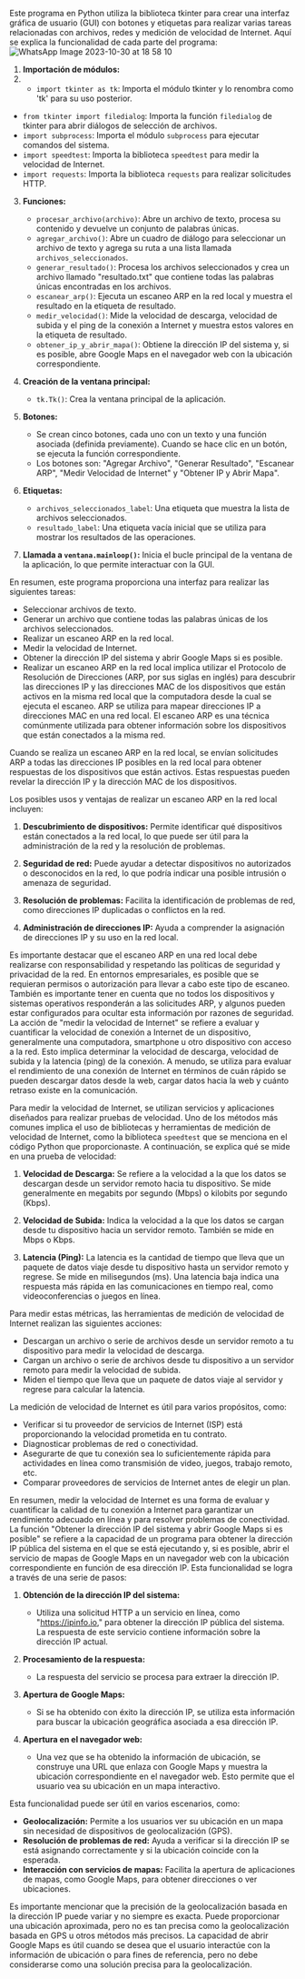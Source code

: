 Este programa en Python utiliza la biblioteca tkinter para crear una interfaz gráfica de usuario (GUI) con botones y etiquetas para realizar varias tareas relacionadas con archivos, redes y medición de velocidad de Internet. Aquí se explica la funcionalidad de cada parte del programa:
![WhatsApp Image 2023-10-30 at 18 58 10](https://github.com/f3nixuy/diccionario/assets/50671074/10e8f8d2-498b-412a-9bc3-6ecb73cae0df)
 
1. **Importación de módulos:**
2.  - `import tkinter as tk`: Importa el módulo tkinter y lo renombra como 'tk' para su uso posterior.
   - `from tkinter import filedialog`: Importa la función `filedialog` de tkinter para abrir diálogos de selección de archivos.
   - `import subprocess`: Importa el módulo `subprocess` para ejecutar comandos del sistema.
   - `import speedtest`: Importa la biblioteca `speedtest` para medir la velocidad de Internet.
   - `import requests`: Importa la biblioteca `requests` para realizar solicitudes HTTP.

3. **Funciones:**
   - `procesar_archivo(archivo)`: Abre un archivo de texto, procesa su contenido y devuelve un conjunto de palabras únicas.
   - `agregar_archivo()`: Abre un cuadro de diálogo para seleccionar un archivo de texto y agrega su ruta a una lista llamada `archivos_seleccionados`.
   - `generar_resultado()`: Procesa los archivos seleccionados y crea un archivo llamado "resultado.txt" que contiene todas las palabras únicas encontradas en los archivos.
   - `escanear_arp()`: Ejecuta un escaneo ARP en la red local y muestra el resultado en la etiqueta de resultado.
   - `medir_velocidad()`: Mide la velocidad de descarga, velocidad de subida y el ping de la conexión a Internet y muestra estos valores en la etiqueta de resultado.
   - `obtener_ip_y_abrir_mapa()`: Obtiene la dirección IP del sistema y, si es posible, abre Google Maps en el navegador web con la ubicación correspondiente.

4. **Creación de la ventana principal:**
   - `tk.Tk()`: Crea la ventana principal de la aplicación.

5. **Botones:**
   - Se crean cinco botones, cada uno con un texto y una función asociada (definida previamente). Cuando se hace clic en un botón, se ejecuta la función correspondiente.
   - Los botones son: "Agregar Archivo", "Generar Resultado", "Escanear ARP", "Medir Velocidad de Internet" y "Obtener IP y Abrir Mapa".

6. **Etiquetas:**
   - `archivos_seleccionados_label`: Una etiqueta que muestra la lista de archivos seleccionados.
   - `resultado_label`: Una etiqueta vacía inicial que se utiliza para mostrar los resultados de las operaciones.

7. **Llamada a `ventana.mainloop()`:** Inicia el bucle principal de la ventana de la aplicación, lo que permite interactuar con la GUI.

En resumen, este programa proporciona una interfaz para realizar las siguientes tareas:
- Seleccionar archivos de texto.
- Generar un archivo que contiene todas las palabras únicas de los archivos seleccionados.
- Realizar un escaneo ARP en la red local.
- Medir la velocidad de Internet.
- Obtener la dirección IP del sistema y abrir Google Maps si es posible.
- Realizar un escaneo ARP en la red local implica utilizar el Protocolo de Resolución de Direcciones (ARP, por sus siglas en inglés) para descubrir las direcciones IP y las direcciones MAC de los dispositivos que están activos en la misma red local que la computadora desde la cual se ejecuta el escaneo. ARP se utiliza para mapear direcciones IP a direcciones MAC en una red local. El escaneo ARP es una técnica comúnmente utilizada para obtener información sobre los dispositivos que están conectados a la misma red.

Cuando se realiza un escaneo ARP en la red local, se envían solicitudes ARP a todas las direcciones IP posibles en la red local para obtener respuestas de los dispositivos que están activos. Estas respuestas pueden revelar la dirección IP y la dirección MAC de los dispositivos.

Los posibles usos y ventajas de realizar un escaneo ARP en la red local incluyen:

1. **Descubrimiento de dispositivos:** Permite identificar qué dispositivos están conectados a la red local, lo que puede ser útil para la administración de la red y la resolución de problemas.

2. **Seguridad de red:** Puede ayudar a detectar dispositivos no autorizados o desconocidos en la red, lo que podría indicar una posible intrusión o amenaza de seguridad.

3. **Resolución de problemas:** Facilita la identificación de problemas de red, como direcciones IP duplicadas o conflictos en la red.

4. **Administración de direcciones IP:** Ayuda a comprender la asignación de direcciones IP y su uso en la red local.

Es importante destacar que el escaneo ARP en una red local debe realizarse con responsabilidad y respetando las políticas de seguridad y privacidad de la red. En entornos empresariales, es posible que se requieran permisos o autorización para llevar a cabo este tipo de escaneo. También es importante tener en cuenta que no todos los dispositivos y sistemas operativos responderán a las solicitudes ARP, y algunos pueden estar configurados para ocultar esta información por razones de seguridad.
La acción de "medir la velocidad de Internet" se refiere a evaluar y cuantificar la velocidad de conexión a Internet de un dispositivo, generalmente una computadora, smartphone u otro dispositivo con acceso a la red. Esto implica determinar la velocidad de descarga, velocidad de subida y la latencia (ping) de la conexión. A menudo, se utiliza para evaluar el rendimiento de una conexión de Internet en términos de cuán rápido se pueden descargar datos desde la web, cargar datos hacia la web y cuánto retraso existe en la comunicación.

Para medir la velocidad de Internet, se utilizan servicios y aplicaciones diseñados para realizar pruebas de velocidad. Uno de los métodos más comunes implica el uso de bibliotecas y herramientas de medición de velocidad de Internet, como la biblioteca `speedtest` que se menciona en el código Python que proporcionaste. A continuación, se explica qué se mide en una prueba de velocidad:

1. **Velocidad de Descarga:** Se refiere a la velocidad a la que los datos se descargan desde un servidor remoto hacia tu dispositivo. Se mide generalmente en megabits por segundo (Mbps) o kilobits por segundo (Kbps).

2. **Velocidad de Subida:** Indica la velocidad a la que los datos se cargan desde tu dispositivo hacia un servidor remoto. También se mide en Mbps o Kbps.

3. **Latencia (Ping):** La latencia es la cantidad de tiempo que lleva que un paquete de datos viaje desde tu dispositivo hasta un servidor remoto y regrese. Se mide en milisegundos (ms). Una latencia baja indica una respuesta más rápida en las comunicaciones en tiempo real, como videoconferencias o juegos en línea.

Para medir estas métricas, las herramientas de medición de velocidad de Internet realizan las siguientes acciones:

- Descargan un archivo o serie de archivos desde un servidor remoto a tu dispositivo para medir la velocidad de descarga.
- Cargan un archivo o serie de archivos desde tu dispositivo a un servidor remoto para medir la velocidad de subida.
- Miden el tiempo que lleva que un paquete de datos viaje al servidor y regrese para calcular la latencia.

La medición de velocidad de Internet es útil para varios propósitos, como:

- Verificar si tu proveedor de servicios de Internet (ISP) está proporcionando la velocidad prometida en tu contrato.
- Diagnosticar problemas de red o conectividad.
- Asegurarte de que tu conexión sea lo suficientemente rápida para actividades en línea como transmisión de video, juegos, trabajo remoto, etc.
- Comparar proveedores de servicios de Internet antes de elegir un plan.

En resumen, medir la velocidad de Internet es una forma de evaluar y cuantificar la calidad de tu conexión a Internet para garantizar un rendimiento adecuado en línea y para resolver problemas de conectividad.
La función "Obtener la dirección IP del sistema y abrir Google Maps si es posible" se refiere a la capacidad de un programa para obtener la dirección IP pública del sistema en el que se está ejecutando y, si es posible, abrir el servicio de mapas de Google Maps en un navegador web con la ubicación correspondiente en función de esa dirección IP. Esta funcionalidad se logra a través de una serie de pasos:

1. **Obtención de la dirección IP del sistema:**
   - Utiliza una solicitud HTTP a un servicio en línea, como "https://ipinfo.io," para obtener la dirección IP pública del sistema. La respuesta de este servicio contiene información sobre la dirección IP actual.

2. **Procesamiento de la respuesta:**
   - La respuesta del servicio se procesa para extraer la dirección IP.

3. **Apertura de Google Maps:**
   - Si se ha obtenido con éxito la dirección IP, se utiliza esta información para buscar la ubicación geográfica asociada a esa dirección IP.

4. **Apertura en el navegador web:**
   - Una vez que se ha obtenido la información de ubicación, se construye una URL que enlaza con Google Maps y muestra la ubicación correspondiente en el navegador web. Esto permite que el usuario vea su ubicación en un mapa interactivo.

Esta funcionalidad puede ser útil en varios escenarios, como:

- **Geolocalización:** Permite a los usuarios ver su ubicación en un mapa sin necesidad de dispositivos de geolocalización (GPS).
- **Resolución de problemas de red:** Ayuda a verificar si la dirección IP se está asignando correctamente y si la ubicación coincide con la esperada.
- **Interacción con servicios de mapas:** Facilita la apertura de aplicaciones de mapas, como Google Maps, para obtener direcciones o ver ubicaciones.

Es importante mencionar que la precisión de la geolocalización basada en la dirección IP puede variar y no siempre es exacta. Puede proporcionar una ubicación aproximada, pero no es tan precisa como la geolocalización basada en GPS u otros métodos más precisos. La capacidad de abrir Google Maps es útil cuando se desea que el usuario interactúe con la información de ubicación o para fines de referencia, pero no debe considerarse como una solución precisa para la geolocalización.

